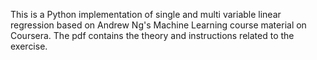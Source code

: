 This is a Python implementation of single and multi variable linear regression based on Andrew Ng's Machine Learning course material on Coursera. The pdf contains the theory and instructions related to the exercise. 
